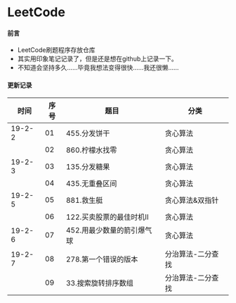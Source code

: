 # LeetCode

#### 前言
- LeetCode刷题程序存放仓库
- 其实用印象笔记记录了，但是还是想在github上记录一下。
- 不知道会坚持多久……毕竟我想法变得很快……我还很懒……

#### 更新记录

|时间|序号|题目|分类|
|------|------|------|------|
|19-2-2| 01| 455.分发饼干| 贪心算法|
||02|860.柠檬水找零|贪心算法|
|19-2-3|03|135.分发糖果|贪心算法|
||04|435.无重叠区间|贪心算法|
|19-2-5|05|881.救生艇|贪心算法&双指针|
||06|122.买卖股票的最佳时机II|贪心算法|
|19-2-6|07|452.用最少数量的箭引爆气球|贪心算法|
|19-2-7|08|278.第一个错误的版本|分治算法-二分查找|
||09|33.搜索旋转排序数组|分治算法-二分查找|